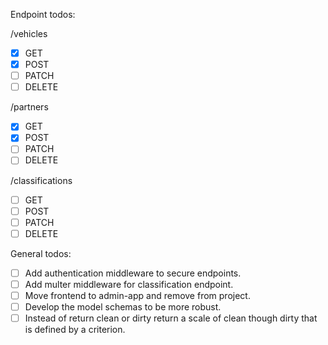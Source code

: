 Endpoint todos:

/vehicles
- [X] GET
- [X] POST
- [ ] PATCH
- [ ] DELETE

/partners
- [X] GET
- [X] POST
- [ ] PATCH
- [ ] DELETE

/classifications
- [ ] GET
- [ ] POST
- [ ] PATCH
- [ ] DELETE

General todos:

- [ ] Add authentication middleware to secure endpoints.
- [ ] Add multer middleware for classification endpoint.
- [ ] Move frontend to admin-app and remove from project.
- [ ] Develop the model schemas to be more robust.
- [ ] Instead of return clean or dirty return a scale of clean though dirty that is defined by a criterion.
